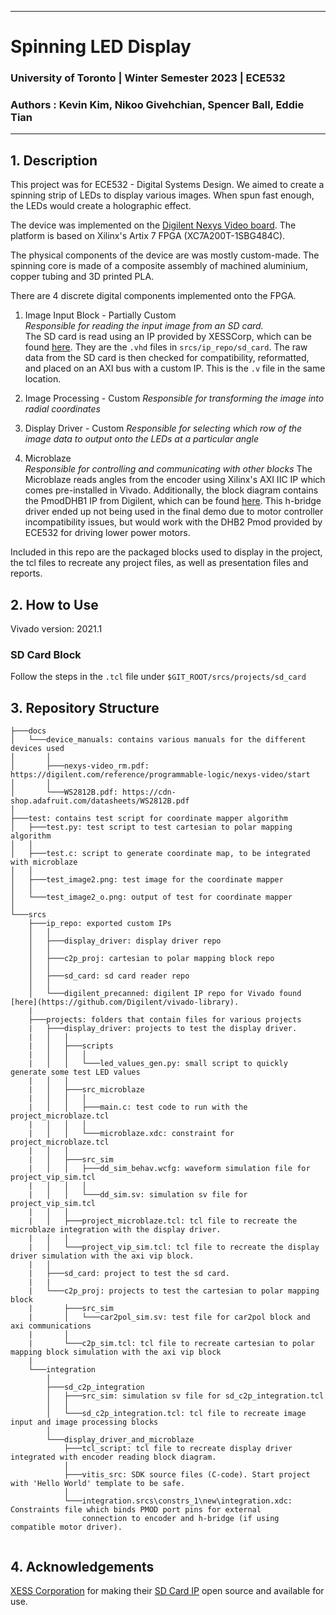 
---

# Spinning LED Display

### University of Toronto | Winter Semester 2023 | ECE532
### Authors : Kevin Kim, Nikoo Givehchian, Spencer Ball, Eddie Tian

---

## 1. Description
This project was for ECE532 - Digital Systems Design.
We aimed to create a spinning strip of LEDs to display various images.
When spun fast enough, the LEDs would create a holographic effect.

The device was implemented on the [Digilent Nexys Video board](https://digilent.com/reference/programmable-logic/nexys-video/start). The platform is based on Xilinx's Artix 7 FPGA (XC7A200T-1SBG484C).

The physical components of the device are was mostly custom-made. The spinning core is made of a composite assembly of machined aluminium, copper tubing and 3D printed PLA.

There are 4 discrete digital components implemented onto the FPGA.
1. Image Input Block - Partially Custom    
   *Responsible for reading the input image from an SD card.*  
   The SD card is read using an IP provided by XESSCorp, which can be found [here](https://github.com/xesscorp/VHDL_Lib). They are the `.vhd` files in `srcs/ip_repo/sd_card`. The raw data from the SD card is then checked for compatibility, reformatted, and placed on an AXI bus with a custom IP. This is the `.v` file in the same location.

2. Image Processing - Custom
   *Responsible for transforming the image into radial coordinates*

3. Display Driver - Custom
   *Responsible for selecting which row of the image data to output onto the LEDs at a particular angle*

4. Microblaze  
    *Responsible for controlling and communicating with other blocks* 
    The Microblaze reads angles from the encoder using Xilinx's AXI IIC IP which comes pre-installed in Vivado.
    Additionally, the block diagram contains the PmodDHB1 IP from Digilent, which can be found [here](https://github.com/Digilent/vivado-library). This h-bridge driver ended up not being used in the final demo due to motor controller incompatibility
    issues, but would work with the DHB2 Pmod provided by ECE532 for driving lower power motors.

Included in this repo are the packaged blocks used to display in the project, the tcl files to recreate any project files, as well as presentation files and reports.

## 2. How to Use

Vivado version: 2021.1

### SD Card Block

Follow the steps in the `.tcl` file under `$GIT_ROOT/srcs/projects/sd_card`

## 3. Repository Structure

```
├───docs
│   └───device_manuals: contains various manuals for the different devices used
│       │
│       ├───nexys-video_rm.pdf: https://digilent.com/reference/programmable-logic/nexys-video/start
│       │
│       └───WS2812B.pdf: https://cdn-shop.adafruit.com/datasheets/WS2812B.pdf
│
├───test: contains test script for coordinate mapper algorithm
│   ├───test.py: test script to test cartesian to polar mapping algorithm
│   │
│   ├───test.c: script to generate coordinate map, to be integrated with microblaze
│   │
│   ├───test_image2.png: test image for the coordinate mapper
│   │
│   └───test_image2_o.png: output of test for coordinate mapper
│
└───srcs
    ├───ip_repo: exported custom IPs
    │   │
    │   ├───display_driver: display driver repo
    │   │
    │   ├───c2p_proj: cartesian to polar mapping block repo
    │   │
    │   ├───sd_card: sd card reader repo
    │   │
    │   └───digilent_precanned: digilent IP repo for Vivado found [here](https://github.com/Digilent/vivado-library). 
    |
    ├───projects: folders that contain files for various projects
    |   ├───display_driver: projects to test the display driver.
    |   │   │
    |   │   ├───scripts
    |   │   │   │
    |   │   │   └───led_values_gen.py: small script to quickly generate some test LED values
    |   │   │
    |   │   ├───src_microblaze
    |   │   │   │
    |   │   │   ├───main.c: test code to run with the project_microblaze.tcl
    |   │   │   │
    |   │   │   └───microblaze.xdc: constraint for project_microblaze.tcl
    |   │   │
    |   │   ├───src_sim
    |   │   │   ├───dd_sim_behav.wcfg: waveform simulation file for project_vip_sim.tcl
    |   │   │   │
    |   │   │   └───dd_sim.sv: simulation sv file for project_vip_sim.tcl
    |   │   │
    |   │   ├───project_microblaze.tcl: tcl file to recreate the microblaze integration with the display driver.
    |   │   │
    |   │   └───project_vip_sim.tcl: tcl file to recreate the display driver simulation with the axi vip block.
    |   │   
    |   ├───sd_card: project to test the sd card.
    |   |
    |   └───c2p_proj: projects to test the cartesian to polar mapping block
    |       ├───src_sim
    |       │   └───car2pol_sim.sv: test file for car2pol block and axi communications
    |       │ 
    |       └───c2p_sim.tcl: tcl file to recreate cartesian to polar mapping block simulation with the axi vip block
    |       
    └───integration
        │   
        ├───sd_c2p_integration
        │   ├───src_sim: simulation sv file for sd_c2p_integration.tcl
        │   │
        │   └───sd_c2p_integration.tcl: tcl file to recreate image input and image processing blocks
        │ 
        └───display_driver_and_microblaze
            ├───tcl_script: tcl file to recreate display driver integrated with encoder reading block diagram.
            │
            ├───vitis_src: SDK source files (C-code). Start project with 'Hello World' template to be safe.
            │
            └───integration.srcs\constrs_1\new\integration.xdc: Constraints file which binds PMOD port pins for external 
                connection to encoder and h-bridge (if using compatible motor driver).


```               

## 4. Acknowledgements

[XESS Corporation](https://xess.com) for making their [SD Card IP](https://github.com/xesscorp/VHDL_Lib) open source and available for use. 
